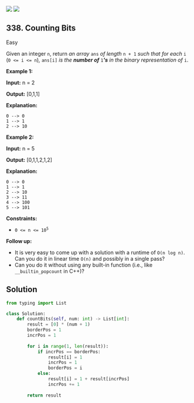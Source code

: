 [![](https://img.shields.io/github/stars/LeetCode-in-Python/LeetCode-in-Python?label=Stars&style=flat-square)](https://github.com/LeetCode-in-Python/LeetCode-in-Python)
[![](https://img.shields.io/github/forks/LeetCode-in-Python/LeetCode-in-Python?label=Fork%20me%20on%20GitHub%20&style=flat-square)](https://github.com/LeetCode-in-Python/LeetCode-in-Python/fork)

## 338\. Counting Bits

Easy

Given an integer `n`, return _an array_ `ans` _of length_ `n + 1` _such that for each_ `i` (`0 <= i <= n`)_,_ `ans[i]` _is the **number of**_ `1`_**'s** in the binary representation of_ `i`.

**Example 1:**

**Input:** n = 2

**Output:** [0,1,1]

**Explanation:**

    0 --> 0
    1 --> 1
    2 --> 10 

**Example 2:**

**Input:** n = 5

**Output:** [0,1,1,2,1,2]

**Explanation:**

    0 --> 0
    1 --> 1
    2 --> 10
    3 --> 11
    4 --> 100
    5 --> 101 

**Constraints:**

*   <code>0 <= n <= 10<sup>5</sup></code>

**Follow up:**

*   It is very easy to come up with a solution with a runtime of `O(n log n)`. Can you do it in linear time `O(n)` and possibly in a single pass?
*   Can you do it without using any built-in function (i.e., like `__builtin_popcount` in C++)?

## Solution

```python
from typing import List

class Solution:
    def countBits(self, num: int) -> List[int]:
        result = [0] * (num + 1)
        borderPos = 1
        incrPos = 1
        
        for i in range(1, len(result)):
            if incrPos == borderPos:
                result[i] = 1
                incrPos = 1
                borderPos = i
            else:
                result[i] = 1 + result[incrPos]
                incrPos += 1
                
        return result
```